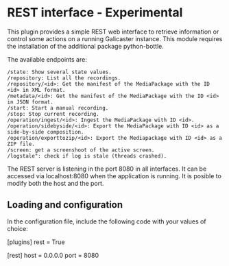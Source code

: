 REST interface - Experimental
=============================

This plugin provides a simple REST web interface to retrieve information or control some actions on a running Galicaster instance.
This module requires the installation of the additional package python-bottle.

The available endpoints are:

    /state: Show several state values.
    /repository: List all the recordings.
    /repository/<id>: Get the manifest of the MediaPackage with the ID <id> in XML format.
    /metadata/<id>: Get the manifest of the MediaPackage with the ID <id> in JSON format.
    /start: Start a manual recording.
    /stop: Stop current recording.
    /operation/ingest/<id>: Ingest the MediaPackage with ID <id>.
    /operation/sidebyside/<id>: Export the MediaPackage with ID <id> as a side-by-side composition.
    /operation/exporttozip/<id>: Export the Mediapackage with ID <id> as a ZIP file.
    /screen: get a screenshoot of the active screen.
    /logstale": check if log is stale (threads crashed).

The REST server is listening in the port 8080 in all interfaces.
It can be accessed via localhost:8080 when the application is running.
It is posible to modify both the host and the port.

Loading and configuration
-------------------------

In the configuration file, include the following code with your values of choice:

[plugins]
rest = True

[rest]
host = 0.0.0.0
port = 8080
